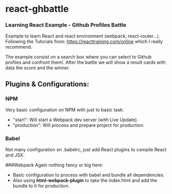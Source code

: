 # react-ghbattle
### Learning React Example - Github Profiles Battle

Example to learn React and react environment (webpack, react-router...). Following the Tutorials from: https://reacttraining.com/online which I really recommend.

The example consist on a search box where you can select to Github profiles and confront them!. After the battle we will show
a result cards with data the score and the winner.

## Plugins & Configurations:
### NPM
Very basic configuration on NPM with just to basic task:
 - "start": Will start a Webpack dev server (with Live Update).
 - "production": Will process and prepare project for production.

### Babel
Not many configuration on .babelrc, just add React plugins to compile React and JSX.

###Webpack
Again nothing fancy or big here:
 - Basic configuration to process with babel and bundle all dependencies.
 - Also using **html-webpack-plugin** to take the index.html and add the bundle to it for production.
